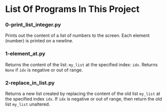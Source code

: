 # List Of Programs In This Project

### 0-print_list_integer.py
Prints out the content of a list of numbers to the screen. Each element (number) is printed on a newline.

### 1-element_at.py
Returns the content of the list: `my_list` at the specified index: `idx`. Returns `None` if `idx` is negative or out of range.

### 2-replace_in_list.py
Returns a new list created by replacing the content of the old list `my_list` at the specified index `idx`. If `idx` is negative or out of range, then return the old list `my_list` unaltered.

###
